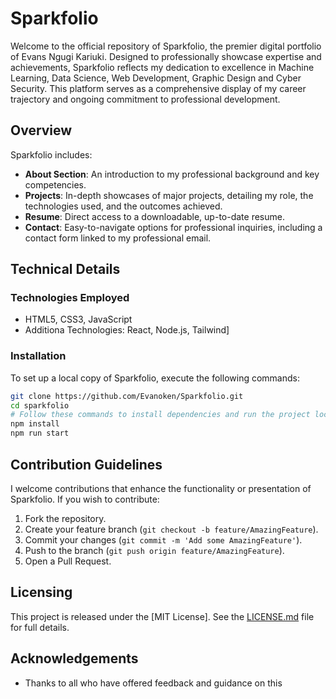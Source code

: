# Sparkfolio

Welcome to the official repository of Sparkfolio, the premier digital portfolio of Evans Ngugi Kariuki. Designed to professionally showcase expertise and achievements, Sparkfolio reflects my dedication to excellence in Machine Learning, Data Science, Web Development, Graphic Design and Cyber Security. This platform serves as a comprehensive display of my career trajectory and ongoing commitment to professional development.

## Overview

Sparkfolio includes:

- **About Section**: An introduction to my professional background and key competencies.
- **Projects**: In-depth showcases of major projects, detailing my role, the technologies used, and the outcomes achieved.
- **Resume**: Direct access to a downloadable, up-to-date resume.
- **Contact**: Easy-to-navigate options for professional inquiries, including a contact form linked to my professional email.

## Technical Details

### Technologies Employed

- HTML5, CSS3, JavaScript
- Additiona Technologies: React, Node.js, Tailwind]

### Installation

To set up a local copy of Sparkfolio, execute the following commands:

```bash
git clone https://github.com/Evanoken/Sparkfolio.git
cd sparkfolio
# Follow these commands to install dependencies and run the project locally
npm install
npm run start
```

## Contribution Guidelines

I welcome contributions that enhance the functionality or presentation of Sparkfolio. If you wish to contribute:

1. Fork the repository.
2. Create your feature branch (`git checkout -b feature/AmazingFeature`).
3. Commit your changes (`git commit -m 'Add some AmazingFeature'`).
4. Push to the branch (`git push origin feature/AmazingFeature`).
5. Open a Pull Request.

## Licensing

This project is released under the [MIT License]. See the [LICENSE.md](LICENSE) file for full details.

## Acknowledgements

- Thanks to all who have offered feedback and guidance on this 
